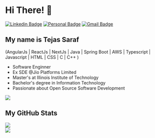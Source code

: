 
<h1>Hi There! 👋</h1>

[![Linkedin Badge](https://img.shields.io/badge/-LinkedIn-6633cc?style=flat-square&logo=Linkedin&logoColor=white&link=https://www.linkedin.com/in/saraf-tejas/)](https://www.linkedin.com/in/saraf-tejas/)
[![Personal Badge](https://img.shields.io/badge/-Website-6633cc?style=flat-square&logo=Me&logoColor=white&link=https://www.fernandakipper.com/)](https://tejas-portfolio-io.netlify.app/)
[![Gmail Badge](https://img.shields.io/badge/-saraftejas12@gmail.com-6633cc?style=flat-square&logo=Gmail&logoColor=white&link=mailto:saraftejas12@gmail.com)](mailto:saraftejas12@gmail.com)


## My name is Tejas Saraf
(AngularJs | ReactJs | NextJs | Java | Spring Boot | AWS | Typescript | Javascript | HTML | CSS | C | C++ ) 
- Software Enginner
- Ex SDE @Jio Platforms Limited
- Master's at Illinois Institute of Technology
- Bachelor's degree in Information Technology
- Passionate about Open Source Software Development

<div align="left">
  
  <img src="https://github-readme-stats.vercel.app/api/top-langs/?username=TejasSaraf&layout=compact&hide_border=true&title_color=ffffff&text_color=ffffff&bg_color=0d1117" />
  
 </div>

## My GitHub Stats

<div align="left">
  
![](https://github-readme-stats.vercel.app/api?username=TejasSaraf&theme=dark&hide_border=true&include_all_commits=true&count_private=true&bg_color=0d1117)<br/>
![](https://github-readme-streak-stats.herokuapp.com/?user=TejasSaraf&theme=dark&hide_border=true&bg_color=0d1117)<br/>



  
</div>

</div>















